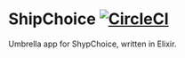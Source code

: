 # ShipChoice [![CircleCI](https://circleci.com/gh/narze/ship_choice.svg?style=svg&circle-token=69223cc09c14d5a17332cc92a8c7b373809c09ac)](https://circleci.com/gh/narze/ship_choice)

Umbrella app for ShypChoice, written in Elixir.

